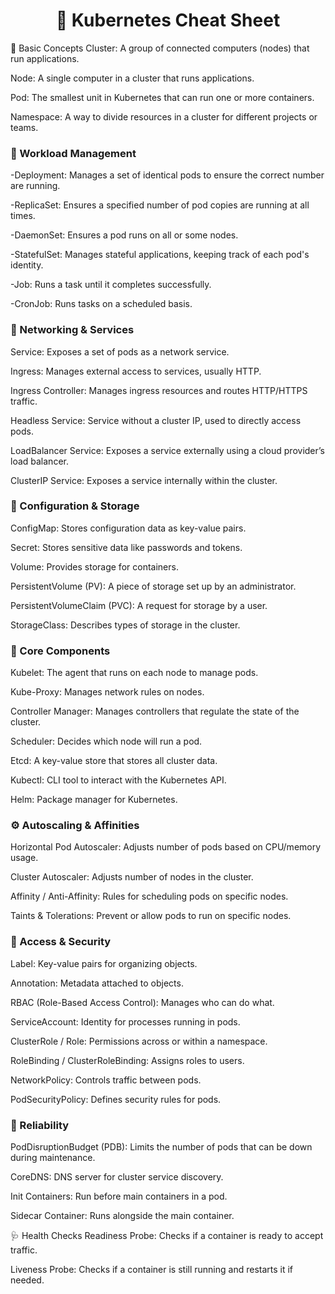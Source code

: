 <h1 align="center">🚀 Kubernetes Cheat Sheet</h1>

🔹 Basic Concepts Cluster: A group of connected computers (nodes) that run applications.

  Node: A single computer in a cluster that runs applications.

  Pod: The smallest unit in Kubernetes that can run one or more containers.

  Namespace: A way to divide resources in a cluster for different projects or teams.

<h3>🔁 Workload Management</h3>
-Deployment: Manages a set of identical pods to ensure the correct number are running.

-ReplicaSet: Ensures a specified number of pod copies are running at all times.

-DaemonSet: Ensures a pod runs on all or some nodes.

-StatefulSet: Manages stateful applications, keeping track of each pod's identity.

-Job: Runs a task until it completes successfully.

-CronJob: Runs tasks on a scheduled basis.

<h3>🔌 Networking & Services</h3>
Service: Exposes a set of pods as a network service.

Ingress: Manages external access to services, usually HTTP.

Ingress Controller: Manages ingress resources and routes HTTP/HTTPS traffic.

Headless Service: Service without a cluster IP, used to directly access pods.

LoadBalancer Service: Exposes a service externally using a cloud provider’s load balancer.

ClusterIP Service: Exposes a service internally within the cluster.

<h3>🧠 Configuration & Storage</h3>
ConfigMap: Stores configuration data as key-value pairs.

Secret: Stores sensitive data like passwords and tokens.

Volume: Provides storage for containers.

PersistentVolume (PV): A piece of storage set up by an administrator.

PersistentVolumeClaim (PVC): A request for storage by a user.

StorageClass: Describes types of storage in the cluster.

<h3>🔧 Core Components</h3>
Kubelet: The agent that runs on each node to manage pods.

Kube-Proxy: Manages network rules on nodes.

Controller Manager: Manages controllers that regulate the state of the cluster.

Scheduler: Decides which node will run a pod.

Etcd: A key-value store that stores all cluster data.

Kubectl: CLI tool to interact with the Kubernetes API.

Helm: Package manager for Kubernetes.

<h3>⚙️ Autoscaling & Affinities</h3>
Horizontal Pod Autoscaler: Adjusts number of pods based on CPU/memory usage.

Cluster Autoscaler: Adjusts number of nodes in the cluster.

Affinity / Anti-Affinity: Rules for scheduling pods on specific nodes.

Taints & Tolerations: Prevent or allow pods to run on specific nodes.

<h3>🔐 Access & Security</h3>
Label: Key-value pairs for organizing objects.

Annotation: Metadata attached to objects.

RBAC (Role-Based Access Control): Manages who can do what.

ServiceAccount: Identity for processes running in pods.

ClusterRole / Role: Permissions across or within a namespace.

RoleBinding / ClusterRoleBinding: Assigns roles to users.

NetworkPolicy: Controls traffic between pods.

PodSecurityPolicy: Defines security rules for pods.

<h3>🔁 Reliability</h3>
PodDisruptionBudget (PDB): Limits the number of pods that can be down during maintenance.

CoreDNS: DNS server for cluster service discovery.

Init Containers: Run before main containers in a pod.

Sidecar Container: Runs alongside the main container.

🩺 Health Checks
Readiness Probe: Checks if a container is ready to accept traffic.

Liveness Probe: Checks if a container is still running and restarts it if needed.
